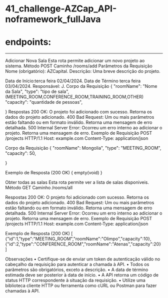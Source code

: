 ﻿# 41_challenge-AZCap_API-noframework_fullJava


<h1>endpoints:</h1>
<hr>
Adicionar Nova Sala
Esta rota permite adicionar um novo projeto ao sistema.
Método
POST
Caminho
/rooms/add
Parâmetros da Requisição
Nome (obrigatório): AZCapital.
Descrição: Uma breve descrição do projeto.

Data de Início:terca feira 02/04/2024.
Data de Término terca feira 03/04/2024.
Responsável: J.
Corpo da Requisição
{
    "roomName": "Nome da Sala",
    "type": "tipo de sala",(MEETING_ROOM,CONFERENCE_ROOM,TRAINING_ROOM,OTHER)
    "capacity": "quantidade de pessoas",
    
}
Respostas
200 OK: O projeto foi adicionado com sucesso. Retorna os dados do projeto adicionado.
400 Bad Request: Um ou mais parâmetros estão faltando ou em formato inválido. Retorna uma mensagem de erro detalhada.
500 Internal Server Error: Ocorreu um erro interno ao adicionar o projeto. Retorna uma mensagem de erro.
Exemplo de Requisição
POST /projects HTTP/1.1
Host: example.com
Content-Type: application/json

Corpo da Requisição
{
    "roomName": Mongolia",
    "type": "MEETING_ROOM",
    "capacity": 50,
    
}



Exemplo de Resposta (200 OK)
{ empty(void)  }

Obter todas as salas
Esta rota permite ver a lista de salas disponiveis.
Método
GET
Caminho
/rooms/all

Respostas
200 OK: O projeto foi adicionado com sucesso. Retorna os dados do projeto adicionado.
400 Bad Request: Um ou mais parâmetros estão faltando ou em formato inválido. Retorna uma mensagem de erro detalhada.
500 Internal Server Error: Ocorreu um erro interno ao adicionar o projeto. Retorna uma mensagem de erro.
Exemplo de Requisição
POST /projects HTTP/1.1
Host: example.com
Content-Type: application/json


Exemplo de Resposta (200 OK)
[
{"id":1,"type":"MEETING_ROOM","roomName":"Olimpo","capacity":10},{"id":2,"type":"CONFERENCE_ROOM","roomName":"Atenas","capacity":20}
]


Observações
•	Certifique-se de enviar um token de autenticação válido no cabeçalho da requisição para autenticar a chamada à API.
•	Todos os parâmetros são obrigatórios, exceto a descrição.
•	A data de término estimada deve ser posterior à data de início.
•	A API retorna um código de status HTTP correspondente à situação da requisição.
•	Utilize uma biblioteca cliente HTTP ou ferramenta como cURL ou Postman para fazer chamadas à API.


